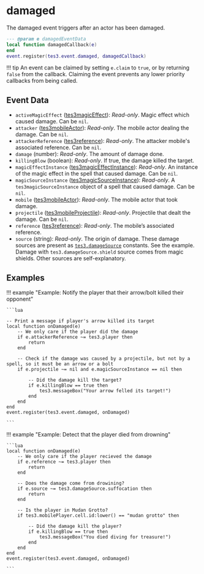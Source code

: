 # damaged

The damaged event triggers after an actor has been damaged.

```lua
--- @param e damagedEventData
local function damagedCallback(e)
end
event.register(tes3.event.damaged, damagedCallback)
```

!!! tip
	An event can be claimed by setting `e.claim` to `true`, or by returning `false` from the callback. Claiming the event prevents any lower priority callbacks from being called.

## Event Data

* `activeMagicEffect` ([tes3magicEffect](../../types/tes3magicEffect)): *Read-only*. Magic effect which caused damage. Can be `nil`.
* `attacker` ([tes3mobileActor](../../types/tes3mobileActor)): *Read-only*. The mobile actor dealing the damage. Can be `nil`.
* `attackerReference` ([tes3reference](../../types/tes3reference)): *Read-only*. The attacker mobile's associated reference. Can be `nil`.
* `damage` (number): *Read-only*. The amount of damage done.
* `killingBlow` (boolean): *Read-only*. If true, the damage killed the target.
* `magicEffectInstance` ([tes3magicEffectInstance](../../types/tes3magicEffectInstance)): *Read-only*. An instance of the magic effect in the spell that caused damage. Can be `nil`.
* `magicSourceInstance` ([tes3magicSourceInstance](../../types/tes3magicSourceInstance)): *Read-only*. A `tes3magicSourceInstance` object of a spell that caused damage. Can be `nil`.
* `mobile` ([tes3mobileActor](../../types/tes3mobileActor)): *Read-only*. The mobile actor that took damage.
* `projectile` ([tes3mobileProjectile](../../types/tes3mobileProjectile)): *Read-only*. Projectile that dealt the damage. Can be `nil`.
* `reference` ([tes3reference](../../types/tes3reference)): *Read-only*. The mobile’s associated reference.
* `source` (string): *Read-only*. The origin of damage. These damage sources are present as [`tes3.damageSource`](https://mwse.github.io/MWSE/references/damage-sources/) constants. See the example. Damage with `tes3.damageSource.shield` source comes from magic shields. Other sources are self-explanatory.

## Examples

!!! example "Example: Notify the player that their arrow/bolt killed their opponent"

	```lua
	
	-- Print a message if player's arrow killed its target
	local function onDamaged(e)
		-- We only care if the player did the damage
		if e.attackerReference ~= tes3.player then
			return
		end
	
		-- Check if the damage was caused by a projectile, but not by a spell, so it must be an arrow or a bolt
		if e.projectile ~= nil and e.magicSourceInstance == nil then
	
			-- Did the damage kill the target?
			if e.killingBlow == true then
				tes3.messageBox("Your arrow felled its target!")
			end
		end
	end
	event.register(tes3.event.damaged, onDamaged)

	```

!!! example "Example: Detect that the player died from drowning"

	```lua
	local function onDamaged(e)
		-- We only care if the player recieved the damage
		if e.reference ~= tes3.player then
			return
		end
	
		-- Does the damage come from drowining?
		if e.source ~= tes3.damageSource.suffocation then
			return
		end
	
		-- Is the player in Mudan Grotto?
		if tes3.mobilePlayer.cell.id:lower() == "mudan grotto" then
	
			-- Did the damage kill the player?
			if e.killingBlow == true then
				tes3.messageBox("You died diving for treasure!")
			end
		end
	end
	event.register(tes3.event.damaged, onDamaged)

	```

